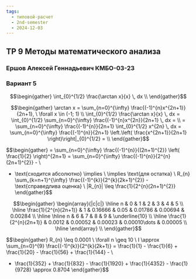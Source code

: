 ```yaml
---
tags:
  - типовой-расчет
  - 2nd-semester
  - 2024-12-03
---
```


## ТР 9 Методы математического анализа

### Ершов Алексей Геннадьевич КМБО-03-23

### Вариант 5

$$\begin{gather}
\int_{0}^{1/2} \frac{\arctan x}{x} \, dx \\
\end{gather}$$

$$\begin{gather}
\arctan x = \sum_{n=0}^{\infty} \frac{(-1)^{n}x^{2n+1}}{2n+1}, \ \forall x \in (-1; 1) \\
\int_{0}^{1/2} \frac{\arctan x}{x} \, dx = \int_{0}^{1/2} \sum_{n=0}^{\infty} \frac{(-1)^{n}x^{2n}}{2n+1} \, dx = \\
= \sum_{n=0}^{\infty} \frac{(-1)^{n}}{2n+1} \int_{0}^{1/2} x^{2n} \, dx = \sum_{n=0}^{\infty} \frac{(-1)^{n}}{2n+1} \left.\left( \frac{x^{2n+1}}{2n+1} \right)\right|_{0}^{1/2} = \\
\end{gather}$$

$$\begin{gather}
= \sum_{n=0}^{\infty} \frac{(-1)^{n}}{(2n+1)^{2}} \left( \frac{1}{2} \right)^{2n+1} = \sum_{n=0}^{\infty} \frac{(-1)^{n}}{2^{n}(2n+1)^{2}} - \\
- \text{сходится абсолютно} \implies \\
\implies \text{для остатка} \ R_{n} \sum_{k=n+1}^{\infty} \frac{(-1)^{k}}{2^{k}(2k+1)^{2}} - \text{справедлива оценка} \\
|R_{n}| \leq \frac{1}{2^{n}(2n+1)^{2}}
\end{gather}$$

$$\begin{gather}
\begin{array}{|c|c|}
\hline n & 0 & 1 & 2 & 3 & 4 & 5 \\
\hline \frac{1}{2^{n}(2n+1)} & 1 & 0.16666 & 0.05 & 0.01786 & 0.00694 & 0.00284 \\
\hline
\hline n & 6 & 7 & 8 & 9 & \underline{10} \\
\hline \frac{1}{2^{n}(2n+1)} & 0.0012 & 0.00052 & 0.00023 & 0.00010\dots & 0.00005 \\
\hline
\end{array} \\
\end{gather}$$

$$\begin{gather}
R_{n} \leq 0.0001 \ \forall n \geq 10 \\
I \approx \sum_{n=0}^{9} \frac{(-1)^{k}}{2^{k}(2k+1)} = \frac{1}{1} - \frac{1}{6} + \frac{1}{20} - \frac{1}{56} + \frac{1}{144} - \\
- \frac{1}{352} + \frac{1}{832} - \frac{1}{1920} + \frac{1}{4352} - \frac{1}{9728} \approx 0.8704
\end{gather}$$
